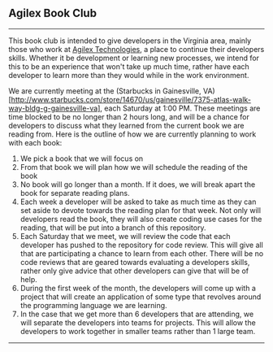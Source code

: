## Agilex Book Club

----

This book club is intended to give developers in the Virginia area, mainly those
who work at [Agilex Technologies](http://www.agilex.com), a place to continue
their developers skills. Whether it be development or learning new processes, we
intend for this to be an experience that won't take up much time, rather have
each developer to learn more than they would while in the work environment.  

We are currently meeting at the (Starbucks in Gainesville,
VA)[http://www.starbucks.com/store/14670/us/gainesville/7375-atlas-walk-way-bldg-g-gainesville-va],
each Saturday at 1:00 PM. These meetings are time blocked to be no longer than 2
hours long, and will be a chance for developers to discuss what they learned
from the current book we are reading from. Here is the outline of how we are
currently planning to work with each book:  

1. We pick a book that we will focus on  
2. From that book we will plan how we will schedule the reading of the book  
3. No book will go longer than a month. If it does, we will break apart the book
for separate reading plans.  
4. Each week a developer will be asked to take as much time as they can set
aside to devote towards the reading plan for that week. Not only will developers
read the book, they will also create coding use cases for the reading, that will
be put into a branch of this repository. 
5. Each Saturday that we meet, we will review the code that each developer has
pushed to the repository for code review. This will give all that are
participating a chance to learn from each other. There will be no code reviews
that are geared towards evaluating a developers skills, rather only give advice
that other developers can give that will be of help.
6. During the first week of the month, the developers will come up with a
project that will create an application of some type that revolves around the
programming language we are learning. 
7. In the case that we get more than 6 developers that are attending, we will
separate the developers into teams for projects. This will allow the developers
to work together in smaller teams rather than 1 large team.

----




